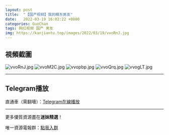 ```yaml
---
layout: post
title:  "【国产视频】我的精东男友"
date:   2022-03-19 16:02:22 +0800
categories: GuoChan
tags: 网红视频 国产 男友
img: https://kanjiantu.top/images/2022/03/19/vvoRnJ.jpg
---
```



## 視頻截圖

![vvoRnJ.jpg](https://kanjiantu.top/images/2022/03/19/vvoRnJ.jpg)
![vvoM2C.jpg](https://kanjiantu.top/images/2022/03/19/vvoM2C.jpg)
![vvopbp.jpg](https://kanjiantu.top/images/2022/03/19/vvopbp.jpg)
![vvoQrq.jpg](https://kanjiantu.top/images/2022/03/19/vvoQrq.jpg)
![vvogLT.jpg](https://kanjiantu.top/images/2022/03/19/vvogLT.jpg)

* * *
## Telegram播放

直通車（需翻墻）：[Telegram在線播放](https://t.me/mimeijingxuan/224)

* * *
更多優質資源盡在**迷妹精選**！

唯一資源電報群：[點我入群](https://t.me/mimeijingxuan)


